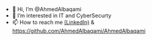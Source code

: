 - 👋 Hi, I’m @AhmedAlbaqami
- 👀 I’m interested in IT and CyberSecurty
- 📫 How to reach me [(LinkedIn)](https://www.linkedin.com/in/ahmedalbaqami/) & https://github.com/AhmedAlbaqami/AhmedAlbaqami

<!---
AhmedAlbaqami/AhmedAlbaqami is a ✨ special ✨ repository because its `README.md` (this file) appears on your GitHub profile.
You can click the Preview link to take a look at your changes.
--->
